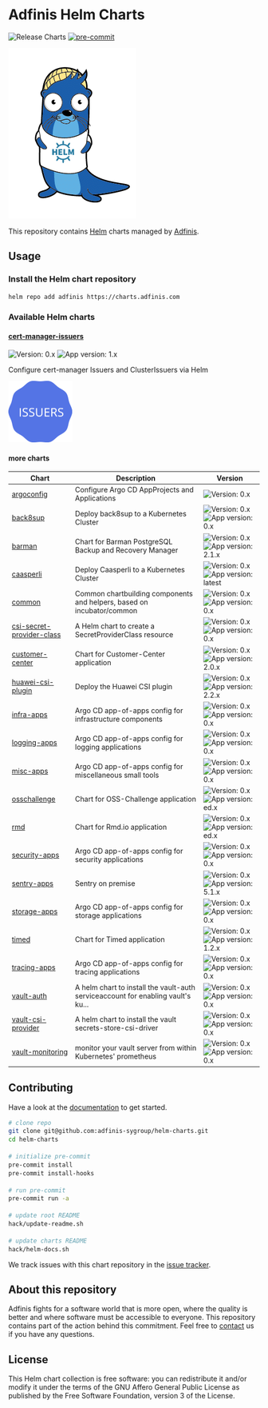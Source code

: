 # Adfinis Helm Charts

![Release Charts](https://github.com/adfinis-sygroup/helm-charts/workflows/Release%20Charts/badge.svg)
[![pre-commit](https://img.shields.io/badge/pre--commit-enabled-brightgreen?logo=pre-commit&logoColor=white)](https://github.com/pre-commit/pre-commit)

![Lunkwill wearing a Helm shirt](docs/images/lunkwill_helm_shirt.png)

This repository contains [Helm](https://helm.sh/) charts managed by [Adfinis](https://adfinis.com/?pk_campaign=github&pk_kwd=helm-charts).

## Usage

### Install the Helm chart repository

```bash
helm repo add adfinis https://charts.adfinis.com
```

### Available Helm charts
#### [cert-manager-issuers](charts/cert-manager-issuers)

![Version: 0.x](https://img.shields.io/badge/version-0.x-brightgreen) ![App version: 1.x](https://img.shields.io/badge/app%20version-1.x-brightgreen)

Configure cert-manager Issuers and ClusterIssuers via Helm

[<img alt="cert-manager-issuers" src="https://raw.githubusercontent.com/adfinis-sygroup/helm-charts/master/charts/cert-manager-issuers/logo.png" width="128">](charts/cert-manager-issuers)

#### more charts

| Chart | Description | Version |
| ----- | ----------- | ------- |
| [argoconfig](charts/argoconfig) | Configure Argo CD AppProjects and Applications | ![Version: 0.x](https://img.shields.io/badge/version-0.x-brightgreen) |
| [back8sup](charts/back8sup) | Deploy back8sup to a Kubernetes Cluster | ![Version: 0.x](https://img.shields.io/badge/version-0.x-brightgreen) ![App version: 0.x](https://img.shields.io/badge/app%20version-0.x-brightgreen) |
| [barman](charts/barman) | Chart for Barman PostgreSQL Backup and Recovery Manager | ![Version: 0.x](https://img.shields.io/badge/version-0.x-brightgreen) ![App version: 2.1.x](https://img.shields.io/badge/app%20version-2.1.x-brightgreen) |
| [caasperli](charts/caasperli) | Deploy Caasperli to a Kubernetes Cluster | ![Version: 0.x](https://img.shields.io/badge/version-0.x-brightgreen) ![App version: latest](https://img.shields.io/badge/app%20version-latest-brightgreen) |
| [common](charts/common) | Common chartbuilding components and helpers, based on incubator/common | ![Version: 0.x](https://img.shields.io/badge/version-0.x-brightgreen) ![App version: 0.x](https://img.shields.io/badge/app%20version-0.x-brightgreen) |
| [csi-secret-provider-class](charts/csi-secret-provider-class) | A Helm chart to create a SecretProviderClass resource | ![Version: 0.x](https://img.shields.io/badge/version-0.x-brightgreen) ![App version: 0.x](https://img.shields.io/badge/app%20version-0.x-brightgreen) |
| [customer-center](charts/customer-center) | Chart for Customer-Center application | ![Version: 0.x](https://img.shields.io/badge/version-0.x-brightgreen) ![App version: 2.0.x](https://img.shields.io/badge/app%20version-2.0.x-brightgreen) |
| [huawei-csi-plugin](charts/huawei-csi-plugin) | Deploy the Huawei CSI plugin | ![Version: 0.x](https://img.shields.io/badge/version-0.x-brightgreen) ![App version: 2.2.x](https://img.shields.io/badge/app%20version-2.2.x-brightgreen) |
| [infra-apps](charts/infra-apps) | Argo CD app-of-apps config for infrastructure components | ![Version: 0.x](https://img.shields.io/badge/version-0.x-brightgreen) ![App version: 0.x](https://img.shields.io/badge/app%20version-0.x-brightgreen) |
| [logging-apps](charts/logging-apps) | Argo CD app-of-apps config for logging applications | ![Version: 0.x](https://img.shields.io/badge/version-0.x-brightgreen) ![App version: 0.x](https://img.shields.io/badge/app%20version-0.x-brightgreen) |
| [misc-apps](charts/misc-apps) | Argo CD app-of-apps config for miscellaneous small tools | ![Version: 0.x](https://img.shields.io/badge/version-0.x-brightgreen) ![App version: 0.x](https://img.shields.io/badge/app%20version-0.x-brightgreen) |
| [osschallenge](charts/osschallenge) | Chart for OSS-Challenge application | ![Version: 0.x](https://img.shields.io/badge/version-0.x-brightgreen) ![App version: ed.x](https://img.shields.io/badge/app%20version-ed.x-brightgreen) |
| [rmd](charts/rmd) | Chart for Rmd.io application | ![Version: 0.x](https://img.shields.io/badge/version-0.x-brightgreen) ![App version: ed.x](https://img.shields.io/badge/app%20version-ed.x-brightgreen) |
| [security-apps](charts/security-apps) | Argo CD app-of-apps config for security applications | ![Version: 0.x](https://img.shields.io/badge/version-0.x-brightgreen) ![App version: 0.x](https://img.shields.io/badge/app%20version-0.x-brightgreen) |
| [sentry-apps](charts/sentry-apps) | Sentry on premise | ![Version: 0.x](https://img.shields.io/badge/version-0.x-brightgreen) ![App version: 5.1.x](https://img.shields.io/badge/app%20version-5.1.x-brightgreen) |
| [storage-apps](charts/storage-apps) | Argo CD app-of-apps config for storage applications | ![Version: 0.x](https://img.shields.io/badge/version-0.x-brightgreen) ![App version: 0.x](https://img.shields.io/badge/app%20version-0.x-brightgreen) |
| [timed](charts/timed) | Chart for Timed application | ![Version: 0.x](https://img.shields.io/badge/version-0.x-brightgreen) ![App version: 1.2.x](https://img.shields.io/badge/app%20version-1.2.x-brightgreen) |
| [tracing-apps](charts/tracing-apps) | Argo CD app-of-apps config for tracing applications | ![Version: 0.x](https://img.shields.io/badge/version-0.x-brightgreen) ![App version: 0.x](https://img.shields.io/badge/app%20version-0.x-brightgreen) |
| [vault-auth](charts/vault-auth) | A helm chart to install the vault-auth serviceaccount for enabling vault's ku... | ![Version: 0.x](https://img.shields.io/badge/version-0.x-brightgreen) ![App version: 0.x](https://img.shields.io/badge/app%20version-0.x-brightgreen) |
| [vault-csi-provider](charts/vault-csi-provider) | A helm chart to install the vault secrets-store-csi-driver | ![Version: 0.x](https://img.shields.io/badge/version-0.x-brightgreen) ![App version: 0.x](https://img.shields.io/badge/app%20version-0.x-brightgreen) |
| [vault-monitoring](charts/vault-monitoring) | monitor your vault server from within Kubernetes' prometheus | ![Version: 0.x](https://img.shields.io/badge/version-0.x-brightgreen) ![App version: 0.x](https://img.shields.io/badge/app%20version-0.x-brightgreen) |

## Contributing


Have a look at the [documentation](./docs/) to get started.

```bash
# clone repo
git clone git@github.com:adfinis-sygroup/helm-charts.git
cd helm-charts

# initialize pre-commit
pre-commit install
pre-commit install-hooks

# run pre-commit
pre-commit run -a

# update root README
hack/update-readme.sh

# update charts README
hack/helm-docs.sh
```

We track issues with this chart repository in the [issue tracker](https://github.com/adfinis-sygroup/helm-charts/issues).

## About this repository

Adfinis fights for a software world that is more open, where the quality is
better and where software must be accessible to everyone. This repository
contains part of the action behind this commitment. Feel free to
[contact](https://adfinis.com/kontakt/?pk_campaign=github&pk_kwd=helm-charts)
us if you have any questions.

## License

This Helm chart collection is free software: you can redistribute it and/or modify it under the terms
of the GNU Affero General Public License as published by the Free Software Foundation,
version 3 of the License.
